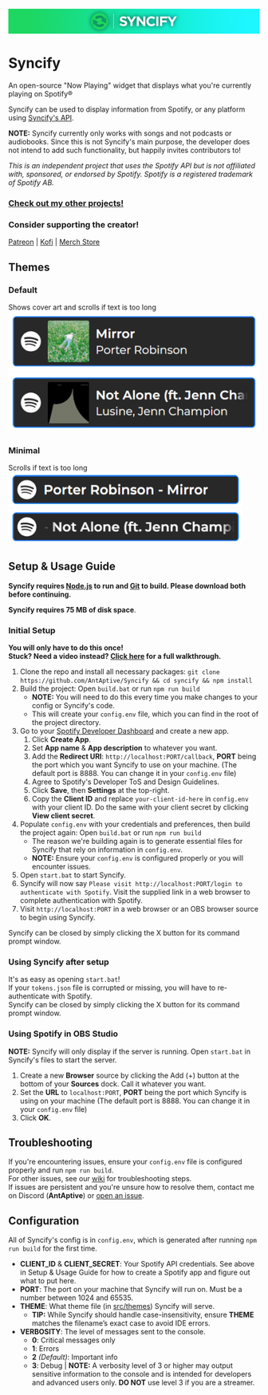 ![Syncify Banner](/readme/SyncifyBanner.png)
# Syncify
An open-source "Now Playing" widget that displays what you're currently playing on Spotify®

Syncify can be used to display information from Spotify, or any platform using [Syncify's API](https://github.com/AntAptive/Syncify/wiki/API#apisetsong).

**NOTE:** Syncify currently only works with songs and not podcasts or audiobooks. Since this is not Syncify's main purpose, the developer does not intend to add such functionality, but happily invites contributors to!

*This is an independent project that uses the Spotify API but is not affiliated with, sponsored, or endorsed by Spotify. Spotify is a registered trademark of Spotify AB.*

### [Check out my other projects!](https://antaptive.com/projects)

### Consider supporting the creator!
[Patreon](https://www.patreon.com/c/antaptive) | [Kofi](https://ko-fi.com/antaptive) | [Merch Store](http://shop.antaptive.com)


## Themes
### Default<br>
Shows cover art and scrolls if text is too long<br>
![Default Theme](/readme/DefaultExample.png)<br>![Default Theme](/readme/DefaultExample2.png)<br>

### Minimal<br>
Scrolls if text is too long<br>
![Minimal Theme](/readme/MinimalExample.png)<br>![Minimal Theme](/readme/MinimalExample2.png)<br>

## Setup & Usage Guide
**Syncify requires [Node.js](https://nodejs.org/en) to run and [Git](https://git-scm.com/downloads) to build. Please download both before continuing.**

**Syncify requires 75 MB of disk space**.

### Initial Setup
**You will only have to do this once!**<br/>
**Stuck? Need a video instead? [Click here](https://www.youtube.com/watch?v=1YG_Po0OduQ) for a full walkthrough.**
1. Clone the repo and install all necessary packages: `git clone https://github.com/AntAptive/Syncify && cd syncify && npm install`
2. Build the project: Open `build.bat` or run `npm run build`
    * **NOTE:** You will need to do this every time you make changes to your config or Syncify's code.
	* This will create your `config.env` file, which you can find in the root of the project directory.
3. Go to your [Spotify Developer Dashboard](https://developer.spotify.com/dashboard) and create a new app.
	1. Click **Create App**.
	2. Set **App name** & **App description** to whatever you want.
	3. Add the **Redirect URI**: `http://localhost:PORT/callback`, **PORT** being the port which you want Syncify to use on your machine. (The default port is 8888. You can change it in your `config.env` file)
	4. Agree to Spotify's Developer ToS and Design Guidelines.
	5. Click **Save**, then **Settings** at the top-right.
	6. Copy the **Client ID** and replace `your-client-id-here` in `config.env` with your client ID. Do the same with your client secret by clicking **View client secret**.
4. Populate `config.env` with your credentials and preferences, then build the project again: Open `build.bat` or run `npm run build`
    * The reason we're building again is to generate essential files for Syncify that rely on information in `config.env`.
	* **NOTE:** Ensure your `config.env` is configured properly or you will encounter issues.
5. Open `start.bat` to start Syncify.
6. Syncify will now say `Please visit http://localhost:PORT/login to authenticate with Spotify`. Visit the supplied link in a web browser to complete authentication with Spotify.
7. Visit `http://localhost:PORT` in a web browser or an OBS browser source to begin using Syncify.

Syncify can be closed by simply clicking the X button for its command prompt window.

### Using Syncify after setup
It's as easy as opening `start.bat`!<br/>
If your `tokens.json` file is corrupted or missing, you will have to re-authenticate with Spotify.<br/>
Syncify can be closed by simply clicking the X button for its command prompt window.

### Using Spotify in OBS Studio
**NOTE:** Syncify will only display if the server is running. Open `start.bat` in Syncify's files to start the server.
1. Create a new **Browser** source by clicking the Add (+) button at the bottom of your **Sources** dock. Call it whatever you want.
2. Set the **URL** to `localhost:PORT`, **PORT** being the port which Syncify is using on your machine (The default port is 8888. You can change it in your `config.env` file)
3. Click **OK**.

## Troubleshooting
If you're encountering issues, ensure your `config.env` file is configured properly and run `npm run build`.<br/>
For other issues, see our [wiki](https://github.com/AntAptive/Syncify/wiki/Troubleshooting) for troubleshooting steps.<br/>
If issues are persistent and you're unsure how to resolve them, contact me on Discord (**AntAptive**) or [open an issue](https://github.com/AntAptive/Syncify/issues/new).

## Configuration
All of Syncify's config is in `config.env`, which is generated after running `npm run build` for the first time.
* **CLIENT_ID** & **CLIENT_SECRET**: Your Spotify API credentials. See above in Setup & Usage Guide for how to create a Spotify app and figure out what to put here.
* **PORT**: The port on your machine that Syncify will run on. Must be a number between 1024 and 65535.
* **THEME**: What theme file (in [src/themes](/src/themes)) Syncify will serve.
    * **TIP:** While Syncify should handle case-insensitivity, ensure **THEME** matches the filename’s exact case to avoid IDE errors.
* **VERBOSITY**: The level of messages sent to the console. 
	* **0**: Critical messages only
    * **1**: Errors
	* **2** *(Default)*: Important info
	* **3**: Debug | **NOTE:** A verbosity level of 3 or higher may output sensitive information to the console and is intended for developers and advanced users only. **DO NOT** use level 3 if you are a streamer.